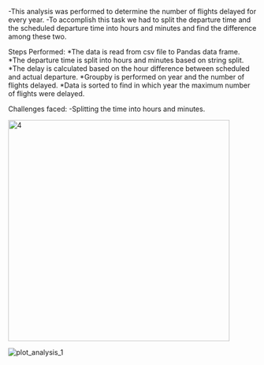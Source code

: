 -This analysis was performed to determine the number of flights delayed for every year.
-To accomplish this task we had to split the departure time and the scheduled departure time into hours and minutes and find the difference among these two.


Steps Performed:
*The data is read from csv file to Pandas data frame.
*The departure time is split into hours and minutes based on string split.
*The delay is calculated based on the hour difference between scheduled and actual departure.
*Groupby is performed on year and the number of flights delayed.
*Data is sorted to find in which year the maximum number of flights were delayed.


Challenges faced:
-Splitting the time into hours and minutes.

<img width="449" alt="4" src="https://cloud.githubusercontent.com/assets/25678970/25310301/85d8ad5c-27af-11e7-8055-fb61467ba65d.png">

![plot_analysis_1](https://cloud.githubusercontent.com/assets/25678970/25310271/f0190ea6-27ae-11e7-88ae-d60535237cb8.png)
